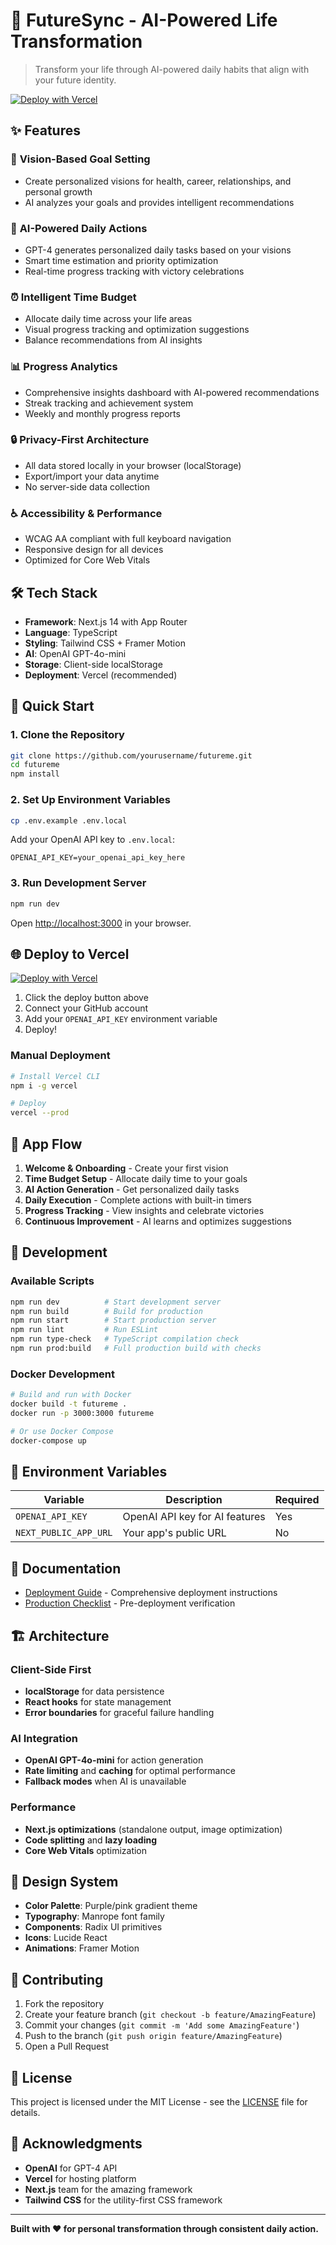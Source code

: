 # 🚀 FutureSync - AI-Powered Life Transformation

> Transform your life through AI-powered daily habits that align with your future identity.

[![Deploy with Vercel](https://vercel.com/button)](https://vercel.com/new/clone?repository-url=https://github.com/yourusername/futureme)

## ✨ Features

### 🎯 **Vision-Based Goal Setting**
- Create personalized visions for health, career, relationships, and personal growth
- AI analyzes your goals and provides intelligent recommendations

### 🤖 **AI-Powered Daily Actions**
- GPT-4 generates personalized daily tasks based on your visions
- Smart time estimation and priority optimization
- Real-time progress tracking with victory celebrations

### ⏰ **Intelligent Time Budget**
- Allocate daily time across your life areas
- Visual progress tracking and optimization suggestions
- Balance recommendations from AI insights

### 📊 **Progress Analytics**
- Comprehensive insights dashboard with AI-powered recommendations
- Streak tracking and achievement system
- Weekly and monthly progress reports

### 🔒 **Privacy-First Architecture**
- All data stored locally in your browser (localStorage)
- Export/import your data anytime
- No server-side data collection

### ♿ **Accessibility & Performance**
- WCAG AA compliant with full keyboard navigation
- Responsive design for all devices
- Optimized for Core Web Vitals

## 🛠️ Tech Stack

- **Framework**: Next.js 14 with App Router
- **Language**: TypeScript
- **Styling**: Tailwind CSS + Framer Motion
- **AI**: OpenAI GPT-4o-mini
- **Storage**: Client-side localStorage
- **Deployment**: Vercel (recommended)

## 🚀 Quick Start

### 1. Clone the Repository
```bash
git clone https://github.com/yourusername/futureme.git
cd futureme
npm install
```

### 2. Set Up Environment Variables
```bash
cp .env.example .env.local
```

Add your OpenAI API key to `.env.local`:
```
OPENAI_API_KEY=your_openai_api_key_here
```

### 3. Run Development Server
```bash
npm run dev
```

Open [http://localhost:3000](http://localhost:3000) in your browser.

## 🌐 Deploy to Vercel

[![Deploy with Vercel](https://vercel.com/button)](https://vercel.com/new/clone?repository-url=https://github.com/yourusername/futureme)

1. Click the deploy button above
2. Connect your GitHub account
3. Add your `OPENAI_API_KEY` environment variable
4. Deploy!

### Manual Deployment
```bash
# Install Vercel CLI
npm i -g vercel

# Deploy
vercel --prod
```

## 📱 App Flow

1. **Welcome & Onboarding** - Create your first vision
2. **Time Budget Setup** - Allocate daily time to your goals  
3. **AI Action Generation** - Get personalized daily tasks
4. **Daily Execution** - Complete actions with built-in timers
5. **Progress Tracking** - View insights and celebrate victories
6. **Continuous Improvement** - AI learns and optimizes suggestions

## 🔧 Development

### Available Scripts

```bash
npm run dev          # Start development server
npm run build        # Build for production
npm run start        # Start production server
npm run lint         # Run ESLint
npm run type-check   # TypeScript compilation check
npm run prod:build   # Full production build with checks
```

### Docker Development
```bash
# Build and run with Docker
docker build -t futureme .
docker run -p 3000:3000 futureme

# Or use Docker Compose
docker-compose up
```

## 🔐 Environment Variables

| Variable | Description | Required |
|----------|-------------|----------|
| `OPENAI_API_KEY` | OpenAI API key for AI features | Yes |
| `NEXT_PUBLIC_APP_URL` | Your app's public URL | No |

## 📖 Documentation

- [Deployment Guide](./DEPLOYMENT.md) - Comprehensive deployment instructions
- [Production Checklist](./PRODUCTION_CHECKLIST.md) - Pre-deployment verification

## 🏗️ Architecture

### Client-Side First
- **localStorage** for data persistence
- **React hooks** for state management
- **Error boundaries** for graceful failure handling

### AI Integration
- **OpenAI GPT-4o-mini** for action generation
- **Rate limiting** and **caching** for optimal performance
- **Fallback modes** when AI is unavailable

### Performance
- **Next.js optimizations** (standalone output, image optimization)
- **Code splitting** and **lazy loading**
- **Core Web Vitals** optimization

## 🎨 Design System

- **Color Palette**: Purple/pink gradient theme
- **Typography**: Manrope font family
- **Components**: Radix UI primitives
- **Icons**: Lucide React
- **Animations**: Framer Motion

## 🤝 Contributing

1. Fork the repository
2. Create your feature branch (`git checkout -b feature/AmazingFeature`)
3. Commit your changes (`git commit -m 'Add some AmazingFeature'`)
4. Push to the branch (`git push origin feature/AmazingFeature`)
5. Open a Pull Request

## 📄 License

This project is licensed under the MIT License - see the [LICENSE](LICENSE) file for details.

## 🙏 Acknowledgments

- **OpenAI** for GPT-4 API
- **Vercel** for hosting platform
- **Next.js** team for the amazing framework
- **Tailwind CSS** for the utility-first CSS framework

---

**Built with ❤️ for personal transformation through consistent daily action.**